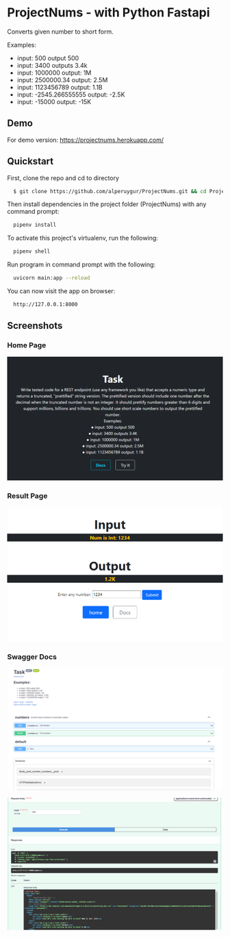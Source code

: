 # ProjectNums - with Python Fastapi
Converts given number to short form.


Examples:
- input: 500 output 500
- input: 3400 outputs 3.4k
- input: 1000000 output: 1M
- input: 2500000.34 output: 2.5M
- input: 1123456789 output: 1.1B
- input: -2545.266555555 output: -2.5K
- input: -15000 output: -15K

## Demo
For demo version:
https://projectnums.herokuapp.com/


## Quickstart

First, clone the repo and cd to directory

```bash
  $ git clone https://github.com/alperuygur/ProjectNums.git && cd ProjectNums
```

Then install dependencies in the project folder (ProjectNums) with any command prompt:

```bash
  pipenv install
```

To activate this project's virtualenv, run the following:

```bash
  pipenv shell
```

Run program in command prompt with the following:
```bash
  uvicorn main:app --reload
```

You can now visit the app on browser:
```bash
  http://127.0.0.1:8000 
```

## Screenshots

### Home Page
![Home page](https://github.com/alperuygur/ProjectNums/blob/master/screenshots/ss1.png?raw=true)

### Result Page
![Numbers](https://github.com/alperuygur/ProjectNums/blob/master/screenshots/ss2.png?raw=true)

### Swagger Docs
![swagger](https://github.com/alperuygur/ProjectNums/blob/master/screenshots/ss3.png?raw=true)

![swagger](https://github.com/alperuygur/ProjectNums/blob/master/screenshots/ss4.png?raw=true)
